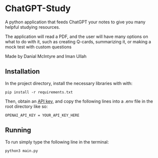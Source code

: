 # ChatGPT-Study
A python application that feeds ChatGPT your notes to give you many helpful studying resources.  

The application will read a PDF, and the user will have many options on what to do with it, such as creating Q-cards, summarizing it, or making a mock test with custom questions  

Made by Danial McIntyre and Iman Ullah  

## Installation

In the project directory, install the necessary libraries with with:  

```ssh
pip install -r requirements.txt 
```

Then, obtain an [API key](https://platform.openai.com/docs/introduction), and copy the following lines into a .env file in the root directory like so:  

```
OPENAI_API_KEY = YOUR_API_KEY_HERE
```

## Running

To run simply type the following line in the terminal:  

```
python3 main.py
```
